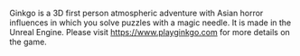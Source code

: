 Ginkgo is a 3D first person atmospheric adventure with Asian horror influences in which you solve puzzles with a magic needle. It is made in the Unreal Engine. Please visit https://www.playginkgo.com for more details on the game.